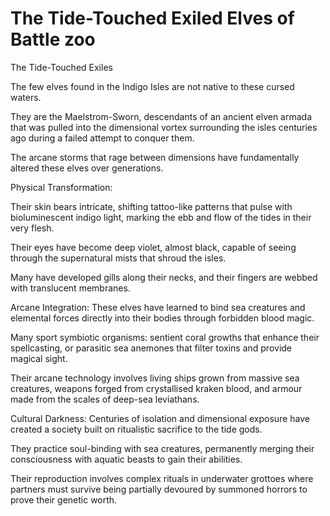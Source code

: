 # The Tide-Touched Exiled Elves of Battle zoo

The Tide-Touched Exiles

The few elves found in the Indigo Isles are not native to these cursed waters.

They are the Maelstrom-Sworn, descendants of an ancient elven armada that was pulled into the dimensional vortex surrounding the isles centuries ago during a failed attempt to conquer them.

The arcane storms that rage between dimensions have fundamentally altered these elves over generations.

Physical Transformation: 

Their skin bears intricate, shifting tattoo-like patterns that pulse with bioluminescent indigo light, marking the ebb and flow of the tides in their very flesh. 

Their eyes have become deep violet, almost black, capable of seeing through the supernatural mists that shroud the isles.

Many have developed gills along their necks, and their fingers are webbed with translucent membranes.

Arcane Integration: These elves have learned to bind sea creatures and elemental forces directly into their bodies through forbidden blood magic.

Many sport symbiotic organisms: sentient coral growths that enhance their spellcasting, 
or parasitic sea anemones that filter toxins and provide magical sight. 

Their arcane technology involves living ships grown from massive sea creatures, weapons forged from crystallised kraken blood, and armour made from the scales of deep-sea leviathans.

Cultural Darkness: Centuries of isolation and dimensional exposure have created a society built on ritualistic sacrifice to the tide gods. 

They practice soul-binding with sea creatures, permanently merging their consciousness with aquatic beasts to gain their abilities. 

Their reproduction involves complex rituals in underwater grottoes where partners must survive being partially devoured by summoned horrors to prove their genetic worth.